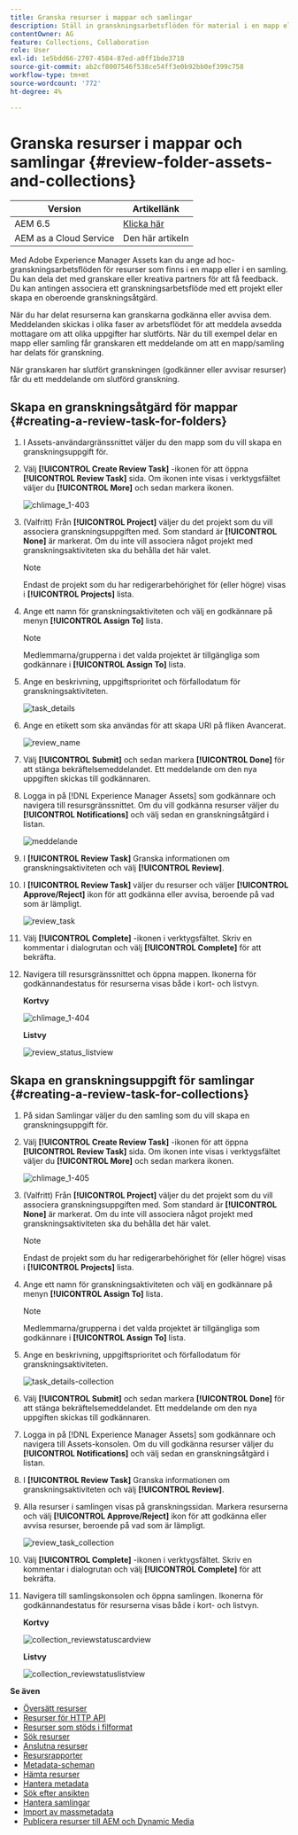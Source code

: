 ```yaml
---
title: Granska resurser i mappar och samlingar
description: Ställ in granskningsarbetsflöden för material i en mapp eller en samling och dela dem med granskare eller kreativa partners för att få feedback.
contentOwner: AG
feature: Collections, Collaboration
role: User
exl-id: 1e5bdd66-2707-4584-87ed-a0ff1bde3718
source-git-commit: ab2cf8007546f538ce54ff3e0b92bb0ef399c758
workflow-type: tm+mt
source-wordcount: '772'
ht-degree: 4%

---
```


# Granska resurser i mappar och samlingar {#review-folder-assets-and-collections}

| Version | Artikellänk |
| -------- | ---------------------------- |
| AEM 6.5 | [Klicka här](https://experienceleague.adobe.com/docs/experience-manager-65/assets/using/bulk-approval.html?lang=en) |
| AEM as a Cloud Service | Den här artikeln |

Med Adobe Experience Manager Assets kan du ange ad hoc-granskningsarbetsflöden för resurser som finns i en mapp eller i en samling. Du kan dela det med granskare eller kreativa partners för att få feedback. Du kan antingen associera ett granskningsarbetsflöde med ett projekt eller skapa en oberoende granskningsåtgärd.

När du har delat resurserna kan granskarna godkänna eller avvisa dem. Meddelanden skickas i olika faser av arbetsflödet för att meddela avsedda mottagare om att olika uppgifter har slutförts. När du till exempel delar en mapp eller samling får granskaren ett meddelande om att en mapp/samling har delats för granskning.

När granskaren har slutfört granskningen (godkänner eller avvisar resurser) får du ett meddelande om slutförd granskning.

## Skapa en granskningsåtgärd för mappar {#creating-a-review-task-for-folders}

1. I Assets-användargränssnittet väljer du den mapp som du vill skapa en granskningsuppgift för.
1. Välj **[!UICONTROL Create Review Task]** -ikonen för att öppna **[!UICONTROL Review Task]** sida. Om ikonen inte visas i verktygsfältet väljer du **[!UICONTROL More]** och sedan markera ikonen.

   ![chlimage_1-403](assets/chlimage_1-403.png)

1. (Valfritt) Från **[!UICONTROL Project]** väljer du det projekt som du vill associera granskningsuppgiften med. Som standard är **[!UICONTROL None]** är markerat. Om du inte vill associera något projekt med granskningsaktiviteten ska du behålla det här valet.

   >[!NOTE]
   >
   >Endast de projekt som du har redigerarbehörighet för (eller högre) visas i **[!UICONTROL Projects]** lista.

1. Ange ett namn för granskningsaktiviteten och välj en godkännare på menyn **[!UICONTROL Assign To]** lista.

   >[!NOTE]
   >
   >Medlemmarna/grupperna i det valda projektet är tillgängliga som godkännare i **[!UICONTROL Assign To]** lista.

1. Ange en beskrivning, uppgiftsprioritet och förfallodatum för granskningsaktiviteten.

   ![task_details](assets/task_details.png)

1. Ange en etikett som ska användas för att skapa URI på fliken Avancerat.

   ![review_name](assets/review_name.png)

1. Välj **[!UICONTROL Submit]** och sedan markera **[!UICONTROL Done]** för att stänga bekräftelsemeddelandet. Ett meddelande om den nya uppgiften skickas till godkännaren.
1. Logga in på [!DNL Experience Manager Assets] som godkännare och navigera till resursgränssnittet. Om du vill godkänna resurser väljer du **[!UICONTROL Notifications]** och välj sedan en granskningsåtgärd i listan.

   ![meddelande](assets/notification.png)

1. I **[!UICONTROL Review Task]** Granska informationen om granskningsaktiviteten och välj **[!UICONTROL Review]**.
1. I **[!UICONTROL Review Task]** väljer du resurser och väljer **[!UICONTROL Approve/Reject]** ikon för att godkänna eller avvisa, beroende på vad som är lämpligt.

   ![review_task](assets/review_task.png)

1. Välj **[!UICONTROL Complete]** -ikonen i verktygsfältet. Skriv en kommentar i dialogrutan och välj  **[!UICONTROL Complete]** för att bekräfta.
1. Navigera till resursgränssnittet och öppna mappen. Ikonerna för godkännandestatus för resurserna visas både i kort- och listvyn.

   **Kortvy**

   ![chlimage_1-404](assets/chlimage_1-404.png)

   **Listvy**

   ![review_status_listview](assets/review_status_listview.png)

## Skapa en granskningsuppgift för samlingar {#creating-a-review-task-for-collections}

1. På sidan Samlingar väljer du den samling som du vill skapa en granskningsuppgift för.
1. Välj **[!UICONTROL Create Review Task]** -ikonen för att öppna **[!UICONTROL Review Task]** sida. Om ikonen inte visas i verktygsfältet väljer du **[!UICONTROL More]** och sedan markera ikonen.

   ![chlimage_1-405](assets/chlimage_1-405.png)

1. (Valfritt) Från **[!UICONTROL Project]** väljer du det projekt som du vill associera granskningsuppgiften med. Som standard är **[!UICONTROL None]** är markerat. Om du inte vill associera något projekt med granskningsaktiviteten ska du behålla det här valet.

   >[!NOTE]
   >
   >Endast de projekt som du har redigerarbehörighet för (eller högre) visas i **[!UICONTROL Projects]** lista.

1. Ange ett namn för granskningsaktiviteten och välj en godkännare på menyn **[!UICONTROL Assign To]** lista.

   >[!NOTE]
   >
   >Medlemmarna/grupperna i det valda projektet är tillgängliga som godkännare i **[!UICONTROL Assign To]** lista.

1. Ange en beskrivning, uppgiftsprioritet och förfallodatum för granskningsaktiviteten.

   ![task_details-collection](assets/task_details-collection.png)

1. Välj **[!UICONTROL Submit]** och sedan markera **[!UICONTROL Done]** för att stänga bekräftelsemeddelandet. Ett meddelande om den nya uppgiften skickas till godkännaren.
1. Logga in på [!DNL Experience Manager Assets] som godkännare och navigera till Assets-konsolen. Om du vill godkänna resurser väljer du **[!UICONTROL Notifications]** och välj sedan en granskningsåtgärd i listan.
1. I **[!UICONTROL Review Task]** Granska informationen om granskningsaktiviteten och välj **[!UICONTROL Review]**.
1. Alla resurser i samlingen visas på granskningssidan. Markera resurserna och välj **[!UICONTROL Approve/Reject]** ikon för att godkänna eller avvisa resurser, beroende på vad som är lämpligt.

   ![review_task_collection](assets/review_task_collection.png)

1. Välj **[!UICONTROL Complete]** -ikonen i verktygsfältet. Skriv en kommentar i dialogrutan och välj **[!UICONTROL Complete]** för att bekräfta.
1. Navigera till samlingskonsolen och öppna samlingen. Ikonerna för godkännandestatus för resurserna visas både i kort- och listvyn.

   **Kortvy**

   ![collection_reviewstatuscardview](assets/collection_reviewstatuscardview.png)

   **Listvy**

   ![collection_reviewstatuslistview](assets/collection_reviewstatuslistview.png)

**Se även**

* [Översätt resurser](translate-assets.md)
* [Resurser för HTTP API](mac-api-assets.md)
* [Resurser som stöds i filformat](file-format-support.md)
* [Sök resurser](search-assets.md)
* [Anslutna resurser](use-assets-across-connected-assets-instances.md)
* [Resursrapporter](asset-reports.md)
* [Metadata-scheman](metadata-schemas.md)
* [Hämta resurser](download-assets-from-aem.md)
* [Hantera metadata](manage-metadata.md)
* [Sök efter ansikten](search-facets.md)
* [Hantera samlingar](manage-collections.md)
* [Import av massmetadata](metadata-import-export.md)
* [Publicera resurser till AEM och Dynamic Media](/help/assets/publish-assets-to-aem-and-dm.md)
